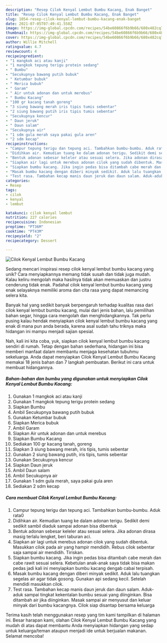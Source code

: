 ```yaml
---
description: "Resep Cilok Kenyal Lembut Bumbu Kacang, Enak Banget"
title: "Resep Cilok Kenyal Lembut Bumbu Kacang, Enak Banget"
slug: 1054-resep-cilok-kenyal-lembut-bumbu-kacang-enak-banget
date: 2021-07-05T07:49:41.558Z
image: https://img-global.cpcdn.com/recipes/54be60866f6b9b66/680x482cq70/cilok-kenyal-lembut-bumbu-kacang-foto-resep-utama.jpg
thumbnail: https://img-global.cpcdn.com/recipes/54be60866f6b9b66/680x482cq70/cilok-kenyal-lembut-bumbu-kacang-foto-resep-utama.jpg
cover: https://img-global.cpcdn.com/recipes/54be60866f6b9b66/680x482cq70/cilok-kenyal-lembut-bumbu-kacang-foto-resep-utama.jpg
author: Willie Mitchell
ratingvalue: 4.7
reviewcount: 4
recipeingredient:
- "1 mangkok aci atau kanji"
- "1 mangkok tepung terigu protein sedang"
- " Bumbu"
- "Secukupnya bawang putih bubuk"
- " Ketumbar bubuk"
- " Merica bubuk"
- " Garam"
- " Air untuk adonan dan untuk merebus"
- " Bumbu Kacang"
- "100 gr kacang tanah goreng"
- "3 siung bawang merah iris tipis tumis sebentar"
- "2 siung bawang putih iris tipis tumis sebentar"
- "Secukupnya kencur"
- " Daun jeruk"
- " Daun salam"
- "Secukupnya air"
- "1 sdm gula merah saya pakai gula aren"
- "2 sdm kecap"
recipeinstructions:
- "Campur tepung terigu dan tepung aci. Tambahkan bumbu-bumbu. Aduk rata0"
- "Didihkan air. Kemudian tuang ke dalam adonan terigu. Sedikit demi sedikit sambil diaduk sampai adonan bisa dibentuk"
- "Bentuk adonan sebesar keleler atau sesuai selera. Jika adonan dirasa masig terlalu lengket, beri taburan aci."
- "Siapkan air lagi untuk merebus adonan cilok yang sudah dibentuk. Masukkan cilok pada air yang hampir mendidih. Rebus cilok sebentar saja sampai air mendidih. Tiriskan."
- "Siapkan bumbu kacang. Jika ingin pedas bisa ditambah cabe merah dan cabe rawit sesuai selera. Kebetulan anak-anak saya tidak bisa makan pedas jadi kali ini menyiapkan bumbu kacang dengab cabai terpisah."
- "Masak bumbu kacang dengan diberi minyak sedikit. Aduk lalu tuangkan segelas air agar tidak gosong. Gunakan api sedang kecil. Setelah mendidi masukkan cilok."
- "Test rasa. Tambahan kecap manis daun jeruk dan daun salam. Aduk-aduk sampai tingkat kekentalan bumbu sesuai yang diinginkan. Bisa ditambah air jika diinginkan. Masak sampai air menyusut dan keluar minyak dari bumbu kacangnya. Cilok siap disantap bersama keluarga"
categories:
- Resep
tags:
- cilok
- kenyal
- lembut

katakunci: cilok kenyal lembut 
nutrition: 227 calories
recipecuisine: Indonesian
preptime: "PT36M"
cooktime: "PT43M"
recipeyield: "2"
recipecategory: Dessert

---
```



![Cilok Kenyal Lembut Bumbu Kacang](https://img-global.cpcdn.com/recipes/54be60866f6b9b66/680x482cq70/cilok-kenyal-lembut-bumbu-kacang-foto-resep-utama.jpg)

Sedang mencari inspirasi resep cilok kenyal lembut bumbu kacang yang unik? Cara menyiapkannya memang tidak susah dan tidak juga mudah. Kalau keliru mengolah maka hasilnya tidak akan memuaskan dan justru cenderung tidak enak. Padahal cilok kenyal lembut bumbu kacang yang enak selayaknya memiliki aroma dan cita rasa yang dapat memancing selera kita.

Banyak hal yang sedikit banyak berpengaruh terhadap kualitas rasa dari cilok kenyal lembut bumbu kacang, mulai dari jenis bahan, lalu pemilihan bahan segar, hingga cara mengolah dan menghidangkannya. Tak perlu pusing kalau hendak menyiapkan cilok kenyal lembut bumbu kacang yang enak di mana pun anda berada, karena asal sudah tahu triknya maka hidangan ini mampu menjadi sajian spesial.




Nah, kali ini kita coba, yuk, siapkan cilok kenyal lembut bumbu kacang sendiri di rumah. Tetap dengan bahan sederhana, hidangan ini bisa memberi manfaat dalam membantu menjaga kesehatan tubuhmu sekeluarga. Anda dapat menyiapkan Cilok Kenyal Lembut Bumbu Kacang memakai 18 jenis bahan dan 7 langkah pembuatan. Berikut ini cara untuk membuat hidangannya.

<!--inarticleads1-->

##### Bahan-bahan dan bumbu yang digunakan untuk menyiapkan Cilok Kenyal Lembut Bumbu Kacang:

1. Gunakan 1 mangkok aci atau kanji
1. Gunakan 1 mangkok tepung terigu protein sedang
1. Siapkan  Bumbu
1. Ambil Secukupnya bawang putih bubuk
1. Gunakan  Ketumbar bubuk
1. Siapkan  Merica bubuk
1. Ambil  Garam
1. Siapkan  Air untuk adonan dan untuk merebus
1. Siapkan  Bumbu Kacang
1. Sediakan 100 gr kacang tanah, goreng
1. Siapkan 3 siung bawang merah, iris tipis, tumis sebentar
1. Gunakan 2 siung bawang putih, iris tipis, tumis sebentar
1. Gunakan Secukupnya kencur
1. Siapkan  Daun jeruk
1. Ambil  Daun salam
1. Ambil Secukupnya air
1. Gunakan 1 sdm gula merah, saya pakai gula aren
1. Sediakan 2 sdm kecap




<!--inarticleads2-->

##### Cara membuat Cilok Kenyal Lembut Bumbu Kacang:

1. Campur tepung terigu dan tepung aci. Tambahkan bumbu-bumbu. Aduk rata0
1. Didihkan air. Kemudian tuang ke dalam adonan terigu. Sedikit demi sedikit sambil diaduk sampai adonan bisa dibentuk
1. Bentuk adonan sebesar keleler atau sesuai selera. Jika adonan dirasa masig terlalu lengket, beri taburan aci.
1. Siapkan air lagi untuk merebus adonan cilok yang sudah dibentuk. Masukkan cilok pada air yang hampir mendidih. Rebus cilok sebentar saja sampai air mendidih. Tiriskan.
1. Siapkan bumbu kacang. Jika ingin pedas bisa ditambah cabe merah dan cabe rawit sesuai selera. Kebetulan anak-anak saya tidak bisa makan pedas jadi kali ini menyiapkan bumbu kacang dengab cabai terpisah.
1. Masak bumbu kacang dengan diberi minyak sedikit. Aduk lalu tuangkan segelas air agar tidak gosong. Gunakan api sedang kecil. Setelah mendidi masukkan cilok.
1. Test rasa. Tambahan kecap manis daun jeruk dan daun salam. Aduk-aduk sampai tingkat kekentalan bumbu sesuai yang diinginkan. Bisa ditambah air jika diinginkan. Masak sampai air menyusut dan keluar minyak dari bumbu kacangnya. Cilok siap disantap bersama keluarga




Terima kasih telah menggunakan resep yang tim kami tampilkan di halaman ini. Besar harapan kami, olahan Cilok Kenyal Lembut Bumbu Kacang yang mudah di atas dapat membantu Anda menyiapkan hidangan yang sedap untuk keluarga/teman ataupun menjadi ide untuk berjualan makanan. Selamat mencoba!
